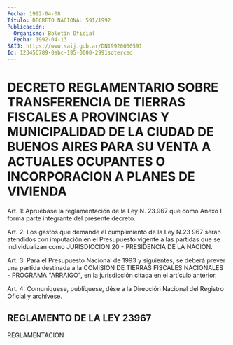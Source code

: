 ```yaml
---
Fecha: 1992-04-08
Título: DECRETO NACIONAL 591/1992
Publicación:
  Organismo: Boletín Oficial
  Fecha: 1992-04-13
SAIJ: https://www.saij.gob.ar/DN19920000591
Id: 123456789-0abc-195-0000-2991soterced
---
```

# DECRETO REGLAMENTARIO SOBRE TRANSFERENCIA DE TIERRAS FISCALES A PROVINCIAS Y MUNICIPALIDAD DE LA CIUDAD DE BUENOS AIRES PARA SU VENTA A ACTUALES OCUPANTES O INCORPORACION A PLANES DE VIVIENDA

<a id="1"></a>
Art.  1:  Apruébase  la reglamentación de la Ley N. 23.967 que como  Anexo  I  forma  parte  integrante    del  presente  decreto.

<a id="2"></a>
Art.  2: Los gastos que demande el cumplimiento de la Ley N.23 967 serán atendidos  con imputación en el Presupuesto vigente a las partidas que se individualizan  como  JURISDICCION 20 - PRESIDENCIA DE LA NACION.

<a id="3"></a>
Art.  3: Para el Presupuesto Nacional de 1993 y siguientes, se deberá prever  una  partida  destinada  a  la  COMISION  DE TIERRAS FISCALES NACIONALES  -  PROGRAMA  "ARRAIGO",  en  la  jurisdicción citada en el artículo anterior.

<a id="4"></a>
Art.  4: Comuníquese, publíquese, dése a la Dirección Nacional del Registro Oficial y archívese.

## REGLAMENTO DE LA LEY 23967

REGLAMENTACION